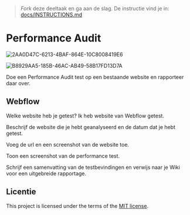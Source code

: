 > _Fork_ deze deeltaak en ga aan de slag. De instructie vind je in: [docs/INSTRUCTIONS.md](docs/INSTRUCTIONS.md)

# Performance Audit 
![2AA0D47C-6213-4BAF-864E-10C8008419E6](https://user-images.githubusercontent.com/94745953/233318750-192bf287-871d-488f-bef5-e39a9299f513.png)


![B8929AA5-185B-46AC-AB49-58B17FD13D7A](https://user-images.githubusercontent.com/94745953/233318520-e11dbbd3-4f75-4e99-802a-acf9ed06868e.jpeg)



Doe een Performance Audit test op een bestaande website en rapporteer daar over.

## Webflow

Welke website heb je getest?
Ik heb website van Webflow getest.


Beschrijf de website die je hebt geanalyseerd en de datum dat je hebt getest.

Voeg de url en een screenshot van de website toe.  

Toon een screenshot van de performance test.

Schrijf een samenvatting van de testbevindingen en verwijs naar je Wiki voor een uitgebreide rapportage.


## Licentie

This project is licensed under the terms of the [MIT license](./LICENSE).

